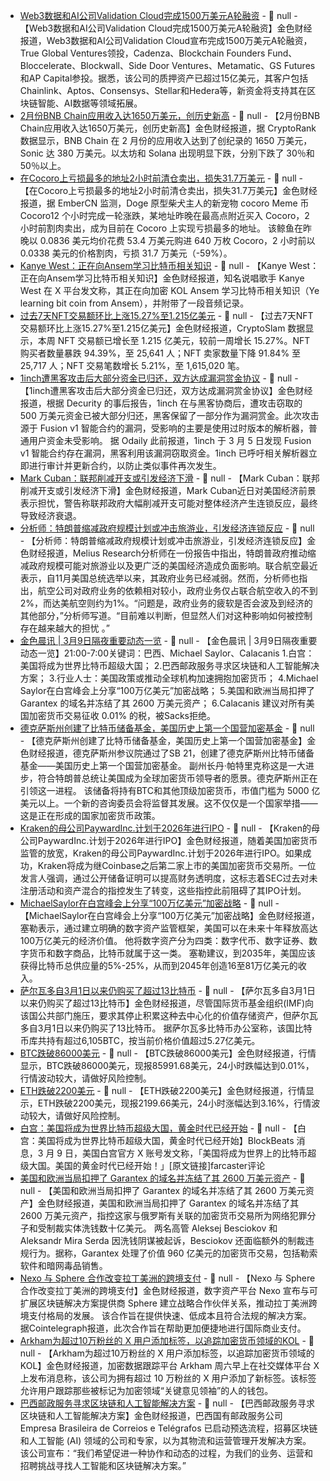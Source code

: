 - [Web3数据和AI公司Validation Cloud完成1500万美元A轮融资](https://cointelegraph.com/press-releases/validation-cloud-raises-15m-series-a-to-bring-data-x-ai-to-web3) - 📰 null - 【Web3数据和AI公司Validation Cloud完成1500万美元A轮融资】金色财经报道，Web3数据和AI公司Validation Cloud宣布完成1500万美元A轮融资，True Global Ventures领投，Cadenza、Blockchain Founders Fund、Bloccelerate、Blockwall、Side Door Ventures、Metamatic、GS Futures和AP Capital参投。据悉，该公司的质押资产已超过15亿美元，其客户包括Chainlink、Aptos、Consensys、Stellar和Hedera等，新资金将支持其在区块链智能、AI数据等领域拓展。
- [2月份BNB Chain应用收入达1650万美元，创历史新高](https://x.com/Cointelegraph/status/1898524247179383279) - 📰 null - 【2月份BNB Chain应用收入达1650万美元，创历史新高】金色财经报道，据 CryptoRank 数据显示，BNB Chain 在 2 月份的应用收入达到了创纪录的 1650 万美元，Sonic 达 380 万美元。以太坊和 Solana 出现明显下跌，分别下跌了 30％和 50％以上。
- [在Cocoro上亏损最多的地址2小时前清仓卖出，损失31.7万美元](https://x.com/EmberCN/status/1898539791404401146) - 📰 null - 【在Cocoro上亏损最多的地址2小时前清仓卖出，损失31.7万美元】金色财经报道，据 EmberCN 监测，Doge 原型柴犬主人的新宠物 cocoro Meme 币 Cocoro12 个小时完成一轮涨跌，某地址昨晚在最高点附近买入 Cocoro，2 小时前割肉卖出，成为目前在 Cocoro 上实现亏损最多的地址。 
该鲸鱼在昨晚以 0.0836 美元均价花费 53.4 万美元购进 640 万枚 Cocoro，2 小时前以 0.0338 美元的价格割肉，亏损 31.7 万美元（-59%）。
- [Kanye West：正在向Ansem学习比特币相关知识](https://x.com/kanyewest/status/1898530661926928622) - 📰 null - 【Kanye West：正在向Ansem学习比特币相关知识】金色财经报道，知名说唱歌手 Kanye West 在 X 平台发文称，其正在向加密 KOL Ansem 学习比特币相关知识（Ye learning bit coin from Ansem），并附带了一段音频记录。
- [过去7天NFT交易额环比上涨15.27%至1.215亿美元](https://crypto.news/nft-sales-surge-to-121m-cryptopunks-sales-jump-500/) - 📰 null - 【过去7天NFT交易额环比上涨15.27%至1.215亿美元】金色财经报道，CryptoSlam 数据显示，本周 NFT 交易额已增长至 1.215 亿美元，较前一周增长 15.27%。NFT 购买者数量暴跌 94.39%，至 25,641 人；NFT 卖家数量下降 91.84% 至 25,717 人；NFT 交易笔数增长 5.21%，至 1,615,020 笔。
- [1inch遭黑客攻击后大部分资金已归还，双方达成漏洞赏金协议](https://blog.decurity.io/yul-calldata-corruption-1inch-postmortem-a7ea7a53bfd9) - 📰 null - 【1inch遭黑客攻击后大部分资金已归还，双方达成漏洞赏金协议】金色财经报道，根据 Decurity 的事后报告，1inch 在与黑客协商后，遭攻击窃取的 500 万美元资金已被大部分归还，黑客保留了一部分作为漏洞赏金。此次攻击源于 Fusion v1 智能合约的漏洞，受影响的主要是使用过时版本的解析器，普通用户资金未受影响。 
据 Odaily 此前报道，1inch 于 3 月 5 日发现 Fusion v1 智能合约存在漏洞，黑客利用该漏洞窃取资金。1inch 已呼吁相关解析器立即进行审计并更新合约，以防止类似事件再次发生。
- [Mark Cuban：联邦削减开支或引发经济下滑](https://fortune.com/2025/03/08/mark-cuban-recession-warning-doge-layoffs-jobs-report-economy-trump-tariffs/) - 📰 null - 【Mark Cuban：联邦削减开支或引发经济下滑】金色财经报道，Mark Cuban近日对美国经济前景表示担忧，警告称联邦政府大幅削减开支可能对整体经济产生连锁反应，最终导致经济衰退。
- [分析师：特朗普缩减政府规模计划或冲击旅游业，引发经济连锁反应](https://flash.jin10.com/detail/20250308225523449800) - 📰 null - 【分析师：特朗普缩减政府规模计划或冲击旅游业，引发经济连锁反应】金色财经报道，Melius Research分析师在一份报告中指出，特朗普政府推动缩减政府规模可能对旅游业以及更广泛的美国经济造成负面影响。联合航空最近表示，自11月美国总统选举以来，其政府业务已经减弱。然而，分析师也指出，航空公司对政府业务的依赖相对较小，政府业务仅占联合航空收入的不到2%，而达美航空则约为1%。“问题是，政府业务的疲软是否会波及到经济的其他部分，”分析师写道。“目前难以判断，但显然人们对这种影响如何被控制存在越来越大的担忧 。”
- [金色晨讯 | 3月9日隔夜重要动态一览]() - 📰 null - 【金色晨讯 | 3月9日隔夜重要动态一览】21:00-7:00关键词：巴西、Michael Saylor、Calacanis 
1.白宫：美国将成为世界比特币超级大国； 
2.巴西邮政服务寻求区块链和人工智能解决方案； 
3.行业人士：美国政策或推动全球机构加速拥抱加密货币； 
4.Michael Saylor在白宫峰会上分享“100万亿美元”加密战略； 
5.美国和欧洲当局扣押了 Garantex 的域名并冻结了其 2600 万美元资产； 
6.Calacanis 建议对所有美国加密货币交易征收 0.01% 的税，被Sacks拒绝。
- [德克萨斯州创建了比特币储备基金，美国历史上第一个国营加密基金](https://x.com/BTCTN/status/1898501764858433580) - 📰 null - 【德克萨斯州创建了比特币储备基金，美国历史上第一个国营加密基金】金色财经报道，德克萨斯州参议院通过了SB 21，创建了德克萨斯州比特币储备基金——美国历史上第一个国营加密基金。 
副州长丹·帕特里克称这是一大进步，符合特朗普总统让美国成为全球加密货币领导者的愿景。德克萨斯州正在引领这一进程。 
该储备将持有BTC和其他顶级加密货币，市值门槛为 5000 亿美元以上。一个新的咨询委员会将监督其发展。这不仅仅是一个国家举措——这是正在形成的国家加密货币政策。
- [Kraken的母公司PaywardInc.计划于2026年进行IPO](https://x.com/BitcoinNewsCom/status/1898478837639627019) - 📰 null - 【Kraken的母公司PaywardInc.计划于2026年进行IPO】金色财经报道，随着美国加密货币监管的放宽，Kraken的母公司PaywardInc.计划于2026年进行IPO。如果成功，Kraken将成为继Coinbase之后第二家上市的美国加密货币交易所。一位发言人强调，通过公开储备证明可以提高财务透明度，这标志着SEC过去对未注册活动和资产混合的指控发生了转变，这些指控此前阻碍了其IPO计划。
- [MichaelSaylor在白宫峰会上分享“100万亿美元”加密战略](https://x.com/CoinDesk/status/1898473066331574424) - 📰 null - 【MichaelSaylor在白宫峰会上分享“100万亿美元”加密战略】金色财经报道，塞勒表示，通过建立明确的数字资产监管框架，美国可以在未来十年释放高达100万亿美元的经济价值。 
他将数字资产分为四类：数字代币、数字证券、数字货币和数字商品，比特币就属于这一类。 
塞勒建议，到2035年，美国应该获得比特币总供应量的5%-25%，从而到2045年创造16至81万亿美元的收入。
- [萨尔瓦多自3月1日以来仍购买了超过13比特币](https://cointelegraph.com/news/el-salvador-acquires-13-btc-past-week-despite-imf-deal) - 📰 null - 【萨尔瓦多自3月1日以来仍购买了超过13比特币】金色财经报道，尽管国际货币基金组织(IMF)向该国公共部门施压，要求其停止积累这种去中心化的价值存储资产，但萨尔瓦多自3月1日以来仍购买了13比特币。 
据萨尔瓦多比特币办公室称，该国比特币库共持有超过6,105BTC，按当前价格价值超过5.27亿美元。
- [BTC跌破86000美元]() - 📰 null - 【BTC跌破86000美元】金色财经报道，行情显示，BTC跌破86000美元，现报85991.68美元，24小时跌幅达到0.01%，行情波动较大，请做好风险控制。
- [ETH跌破2200美元]() - 📰 null - 【ETH跌破2200美元】金色财经报道，行情显示，ETH跌破2200美元，现报2199.66美元，24小时涨幅达到3.16%，行情波动较大，请做好风险控制。
- [白宫：美国将成为世界比特币超级大国，黄金时代已经开始]() - 📰 null - 【白宫：美国将成为世界比特币超级大国，黄金时代已经开始】BlockBeats 消息，3 月 9 日，美国白宫官方 X 账号发文称，「美国将成为世界上的比特币超级大国。美国的黄金时代已经开始！」[原文链接]farcaster评论
- [美国和欧洲当局扣押了 Garantex 的域名并冻结了其 2600 万美元资产](https://x.com/BitcoinNewsCom/status/1898448636629151787) - 📰 null - 【美国和欧洲当局扣押了 Garantex 的域名并冻结了其 2600 万美元资产】金色财经报道，美国和欧洲当局扣押了 Garantex 的域名并冻结了其 2600 万美元资产，指控这家与俄罗斯有关联的加密货币交易所为网络犯罪分子和受制裁实体洗钱数十亿美元。 
两名高管 Aleksej Besciokov 和 Aleksandr Mira Serda 因洗钱阴谋被起诉，Besciokov 还面临额外的制裁违规行为。据称，Garantex 处理了价值 960 亿美元的加密货币交易，包括勒索软件和暗网毒品销售。
- [Nexo 与 Sphere 合作改变拉丁美洲的跨境支付](https://invezz.com/news/2025/03/08/latam-crypto-update-colombia-plans-crypto-regulations-nexo-and-sphere-to-reduce-cross-border-payment-times/) - 📰 null - 【Nexo 与 Sphere 合作改变拉丁美洲的跨境支付】金色财经报道，数字资产平台 Nexo 宣布与可扩展区块链解决方案提供商 Sphere 建立战略合作伙伴关系，推动拉丁美洲跨境支付格局的发展。 
该合作旨在提供快速、低成本且符合法规的解决方案。 
据Cointelegraph报道，此次合作旨在帮助更加便捷地进行国际商业支付。
- [Arkham为超过10万粉丝的 X 用户添加标签，以追踪加密货币领域的KOL](https://www.theblock.co/post/345343/arkham-adds-tag-for-x-users-with-over-100000-followers-to-track-key-opinion-leaders-in-crypto?utm_source=twitter&utm_medium=social) - 📰 null - 【Arkham为超过10万粉丝的 X 用户添加标签，以追踪加密货币领域的KOL】金色财经报道，加密数据跟踪平台 Arkham 周六早上在社交媒体平台 X 上发布消息称，该公司为拥有超过 10 万粉丝的 X 用户添加了新标签。该标签允许用户跟踪那些被标记为加密领域“关键意见领袖”的人的钱包。
- [巴西邮政服务寻求区块链和人工智能解决方案](https://www.coindesk.com/tech/2025/03/08/brazil-s-postal-service-seeks-blockchain-ai-solutions-for-operations?utm_content=editorial&utm_campaign=coindesk_main&utm_medium=social&utm_term=organic&utm_source=twitter) - 📰 null - 【巴西邮政服务寻求区块链和人工智能解决方案】金色财经报道，巴西国有邮政服务公司 Empresa Brasileira de Correios e Telégrafos 已启动预选流程，招募区块链和人工智能 (AI) 领域的公司和专家，以为其物流和运营管理开发解决方案。 
该公司宣布：“我们希望促进一种协作和动态的过程，为我们的业务、运营和招聘挑战寻找人工智能和区块链解决方案。”
